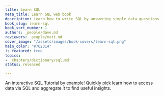 ```yaml
---
title: Learn SQL
meta_title: Learn SQL web book
description: Learn how to write SQL by answering simple data questions
book_slug: learn-sql
book_sort_number: 1
authors: _people/dave.md
reviewers: _people/matt.md
cover_image: "/assets/images/book-covers/learn-sql.png"
main_color: "#762314"
is_featured: true
topics:
- _chapters/dictionary/sql.md
status: released

---
```

An interactive SQL Tutorial by example! Quickly pick learn how to access data via SQL and aggregate it to find useful insights.